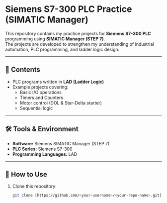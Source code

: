 # Siemens S7-300 PLC Practice (SIMATIC Manager)

This repository contains my practice projects for **Siemens S7-300 PLC** programming using **SIMATIC Manager (STEP 7)**.  
The projects are developed to strengthen my understanding of industrial automation, PLC programming, and ladder logic design.

---

## 📌 Contents
- PLC programs written in **LAD (Ladder Logic)**   
- Example projects covering:
  - Basic I/O operations  
  - Timers and Counters  
  - Motor control (DOL & Star-Delta starter)  
  - Sequential logic  

---

## 🛠 Tools & Environment
- **Software:** Siemens SIMATIC Manager (STEP 7)  
- **PLC Series:** Siemens S7-300  
- **Programming Languages:** LAD

---

## 🚀 How to Use
1. Clone this repository:
   ```bash
   git clone [https://github.com/<your-username>/<your-repo-name>.git](https://github.com/nrasel/SIMATIC-Manager-Practice.git)

